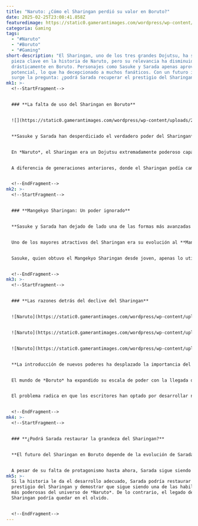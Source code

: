 ```yaml
---
title: "Naruto: ¿Cómo el Sharingan perdió su valor en Boruto?"
date: 2025-02-25T23:08:41.858Z
featuredimage: https://static0.gamerantimages.com/wordpress/wp-content/uploads/2024/12/naruto-kishimoto-reveals-how-he-came-up-with-the-sharingan.JPG?q=70&fit=crop&w=1140&h=&dpr=1
categoria: Gaming
tags:
  - "#Naruto"
  - "#Boruto"
  - "#Gaming"
short-description: "El Sharingan, uno de los tres grandes Dojutsu, ha sido una
  pieza clave en la historia de Naruto, pero su relevancia ha disminuido
  drásticamente en Boruto. Personajes como Sasuke y Sarada apenas aprovechan su
  potencial, lo que ha decepcionado a muchos fanáticos. Con un futuro incierto,
  surge la pregunta: ¿podrá Sarada recuperar el prestigio del Sharingan?"
mk1: >-
  <!--StartFragment-->


  ### **La falta de uso del Sharingan en Boruto**


  ![](https://static0.gamerantimages.com/wordpress/wp-content/uploads/2024/05/sasuke-sharingan-rinnegan.jpg?q=70&fit=crop&w=825&dpr=1)


  **Sasuke y Sarada han desperdiciado el verdadero poder del Sharingan**


  En *Naruto*, el Sharingan era un Dojutsu extremadamente poderoso capaz de copiar técnicas, predecir movimientos y lanzar Genjutsu de alto nivel. Sin embargo, en *Boruto*, este ojo ha sido relegado a un papel casi decorativo. Sasuke, un maestro en su uso, rara vez lo emplea más allá de predecir ataques o usar el Chidori, y Sarada lo ha reducido prácticamente a la misma función.


  A diferencia de generaciones anteriores, donde el Sharingan podía cambiar el curso de una batalla, en *Boruto* su impacto es mínimo. Sarada, a pesar de ser la heredera del legado Uchiha, no ha mostrado interés en aprovechar al máximo sus habilidades, dejando al Sharingan como un poder desperdiciado.


  <!--EndFragment-->
mk2: >-
  <!--StartFragment-->


  ### **Mangekyo Sharingan: Un poder ignorado**


  **Sasuke y Sarada han dejado de lado una de las formas más avanzadas del Sharingan**


  Uno de los mayores atractivos del Sharingan era su evolución al **Mangekyo Sharingan**, un poder que concedía habilidades devastadoras como el **Amaterasu**, el **Tsukuyomi** o el **Susanoo**. En *Boruto*, sin embargo, este poder ha sido casi completamente ignorado.


  Sasuke, quien obtuvo el Mangekyo Sharingan desde joven, apenas lo utilizó en la serie y, tras perder su **Rinnegan**, solo le queda un ojo con esta habilidad, pero sigue sin aprovecharlo. Por otro lado, Sarada despertó su Mangekyo Sharingan, pero aún no ha mostrado sus capacidades en la historia, lo que ha causado frustración entre los seguidores.


  <!--EndFragment-->
mk3: >-
  <!--StartFragment-->


  ### **Las razones detrás del declive del Sharingan**


  ![Naruto](https://static0.gamerantimages.com/wordpress/wp-content/uploads/2023/04/sarada-boruto-chapter-80.jpg?q=70&fit=crop&w=750&h=422&dpr=1 "Naruto")


  ![Naruto](https://static0.gamerantimages.com/wordpress/wp-content/uploads/2023/08/6f449eee-06dd-4585-a1d1-811c22b13f4b.jpeg?q=70&fit=crop&w=750&h=422&dpr=1 "Naruto")


  ![Naruto](https://static0.gamerantimages.com/wordpress/wp-content/uploads/2024/11/sasuke-chibaku-tensei-1.jpg?q=70&fit=crop&w=750&h=422&dpr=1 "Naruto")


  **La introducción de nuevos poderes ha desplazado la importancia del Dojutsu Uchiha**


  El mundo de *Boruto* ha expandido su escala de poder con la llegada de **Karma, la tecnología ninja y los Otsutsuki**, relegando el Sharingan a un segundo plano. Mientras que en *Naruto* este ojo era sinónimo de supremacía, en *Boruto* ha sido eclipsado por estos nuevos sistemas de combate.


  El problema radica en que los escritores han optado por desarrollar nuevas habilidades en lugar de explorar el potencial del Sharingan. Esto ha generado una desconexión entre los fans y el legado Uchiha, haciendo que muchos se pregunten si este Dojutsu realmente tiene un futuro en la serie.


  <!--EndFragment-->
mk4: >-
  <!--StartFragment-->


  ### **¿Podrá Sarada restaurar la grandeza del Sharingan?**


  **El futuro del Sharingan en Boruto depende de la evolución de Sarada**


  A pesar de su falta de protagonismo hasta ahora, Sarada sigue siendo la gran esperanza para reivindicar el Sharingan en *Boruto*. Su Mangekyo Sharingan podría tener técnicas únicas que la coloquen a la altura de los grandes Uchiha del pasado.
mk5: >-
  Si la historia le da el desarrollo adecuado, Sarada podría restaurar el
  prestigio del Sharingan y demostrar que sigue siendo una de las habilidades
  más poderosas del universo de *Naruto*. De lo contrario, el legado del
  Sharingan podría quedar en el olvido.


  <!--EndFragment-->
---
```

